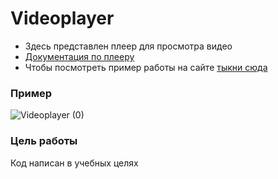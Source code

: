 # Videoplayer

- Здесь представлен плеер для просмотра видео
- [Документация по плееру](https://github.com/devmanorg/video-player-jslib)
- Чтобы посмотреть пример работы на сайте [тыкни сюда](https://celtuzed.github.io/Videoplayer/)

### Пример

![Videoplayer (0)](https://user-images.githubusercontent.com/76615478/201974612-cc62fa85-3b52-4024-98fe-964347fba7bb.gif)

### Цель работы

Код написан в учебных целях 